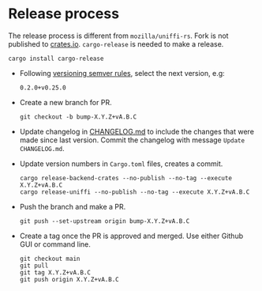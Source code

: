 # Release process

The release process is different from `mozilla/uniffi-rs`. Fork is not published to [crates.io](https://crates.io).
`cargo-release` is needed to make a release.
```
cargo install cargo-release
```

- Following [versioning semver rules](../README.md#versioning), select the next version, e.g:
    ```
    0.2.0+v0.25.0
    ```

- Create a new branch for PR.
    ```
    git checkout -b bump-X.Y.Z+vA.B.C
    ```

- Update changelog in [CHANGELOG.md](../CHANGELOG.md) to include the changes that were made since last
    version. Commit the changelog with message `Update CHANGELOG.md`.

- Update version numbers in `Cargo.toml` files, creates a commit.
    ```
    cargo release-backend-crates --no-publish --no-tag --execute X.Y.Z+vA.B.C
    cargo release-uniffi --no-publish --no-tag --execute X.Y.Z+vA.B.C
    ```

- Push the branch and make a PR.
    ```
    git push --set-upstream origin bump-X.Y.Z+vA.B.C
    ```

- Create a tag once the PR is approved and merged. Use either Github GUI or command line. 
    ```
    git checkout main
    git pull
    git tag X.Y.Z+vA.B.C
    git push origin X.Y.Z+vA.B.C
    ```
